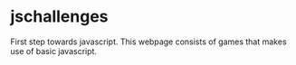 # jschallenges
First step towards javascript. This webpage consists of games that makes use of basic javascript.
